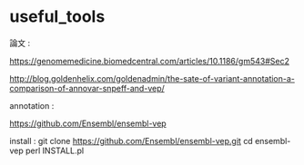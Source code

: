 # useful_tools

論文 :

https://genomemedicine.biomedcentral.com/articles/10.1186/gm543#Sec2

http://blog.goldenhelix.com/goldenadmin/the-sate-of-variant-annotation-a-comparison-of-annovar-snpeff-and-vep/


annotation :

https://github.com/Ensembl/ensembl-vep

install : 
git clone https://github.com/Ensembl/ensembl-vep.git
cd ensembl-vep
perl INSTALL.pl

